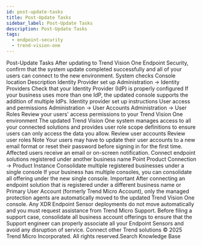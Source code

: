 ```yaml
---
id: post-update-tasks
title: Post-Update Tasks
sidebar_label: Post-Update Tasks
description: Post-Update Tasks
tags:
  - endpoint-security
  - trend-vision-one
---
```


 Post-Update Tasks After updating to Trend Vision One Endpoint Security, confirm that the system update completed successfully and all of your users can connect to the new environment. System checks Console location Description Identity Provider set up Administration → Identity Providers Check that your Identity Provider (IdP) is properly configured If your business uses more than one IdP, the updated console supports the addition of multiple IdPs. Identity provider set up instructions User access and permissions Administration → User Accounts Administration → User Roles Review your users' access permissions to your Trend Vision One environment The updated Trend Vision One system manages access to all your connected solutions and provides user role scope definitions to ensure users can only access the data you allow. Review user accounts Review user roles Note Your users may have to update their user accounts to a new email format or reset their password before signing in for the first time. Affected users receive an email or on-screen notification. Connect endpoint solutions registered under another business name Point Product Connection → Product Instance Consolidate multiple registered businesses under a single console If your business has multiple consoles, you can consolidate all offering under the new single console. Important After connecting an endpoint solution that is registered under a different business name or Primary User Account (formerly Trend Micro Account), only the managed protection agents are automatically moved to the updated Trend Vision One console. Any XDR Endpoint Sensor deployments do not move automatically and you must request assistance from Trend Micro Support. Before filing a support case, consolidate all business account offerings to ensure that the Support engineer can properly associate all your Endpoint Sensors and avoid any disruption of service. Connect other Trend solutions © 2025 Trend Micro Incorporated. All rights reserved.Search Knowledge Base